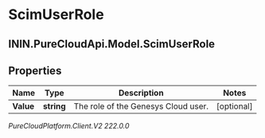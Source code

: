 # ScimUserRole

## ININ.PureCloudApi.Model.ScimUserRole

## Properties

|Name | Type | Description | Notes|
|------------ | ------------- | ------------- | -------------|
| **Value** | **string** | The role of the Genesys Cloud user. | [optional] |



_PureCloudPlatform.Client.V2 222.0.0_

